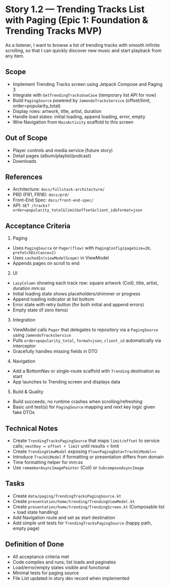 # Story 1.2 — Trending Tracks List with Paging (Epic 1: Foundation & Trending Tracks MVP)

As a listener,
I want to browse a list of trending tracks with smooth infinite scrolling,
so that I can quickly discover new music and start playback from any item.

## Scope
- Implement Trending Tracks screen using Jetpack Compose and Paging 3
- Integrate with `GetTrendingTracksUseCase` (temporary list API for now)
- Build `PagingSource` powered by `JamendoTracksService` (offset/limit, order=popularity_total)
- Display rows: artwork, title, artist, duration
- Handle load states: initial loading, append loading, error, empty
- Wire Navigation from `MainActivity` scaffold to this screen

## Out of Scope
- Player controls and media service (future story)
- Detail pages (album/playlist/podcast)
- Downloads

## References
- Architecture: `docs/fullstack-architecture/`
- PRD (FR1, FR16): `docs/prd/`
- Front-End Spec: `docs/front-end-spec/`
- API: `GET /tracks?order=popularity_total&limit&offset&client_id&format=json`

## Acceptance Criteria
1) Paging
- Uses `PagingSource` or `Pager(flow)` with `PagingConfig(pageSize=20, prefetchDistance=2)`
- Uses `cachedIn(viewModelScope)` in ViewModel
- Appends pages on scroll to end

2) UI
- `LazyColumn` showing each track row: square artwork (Coil), title, artist, duration mm:ss
- Initial loading state shows placeholders/shimmer or progress
- Append loading indicator at list bottom
- Error state with retry button (for both initial and append errors)
- Empty state (if zero items)

3) Integration
- ViewModel calls `Pager` that delegates to repository via a `PagingSource` using `JamendoTracksService`
- Pulls `order=popularity_total`, `format=json`, `client_id` automatically via interceptor
- Gracefully handles missing fields in DTO

4) Navigation
- Add a BottomNav or single-route scaffold with `Trending` destination as start
- App launches to Trending screen and displays data

5) Build & Quality
- Build succeeds; no runtime crashes when scrolling/refreshing
- Basic unit test(s) for `PagingSource` mapping and next key logic given fake DTOs

## Technical Notes
- Create `TrendingTracksPagingSource` that maps `limit/offset` to service calls; `nextKey = offset + limit` until results < limit
- Create `TrendingViewModel` exposing `Flow<PagingData<TrackUiModel>>`
- Introduce `TrackUiModel` if formatting or presentation differs from domain
- Time formatting helper for mm:ss
- Use `rememberAsyncImagePainter` (Coil) or `SubcomposeAsyncImage`

## Tasks
- Create `data/paging/TrendingTracksPagingSource.kt`
- Create `presentation/home/trending/TrendingViewModel.kt`
- Create `presentation/home/trending/TrendingScreen.kt` (Composable list + load state handling)
- Add Navigation route and set as start destination
- Add simple unit tests for `TrendingTracksPagingSource` (happy path, empty page)

## Definition of Done
- All acceptance criteria met
- Code compiles and runs; list loads and paginates
- Load/error/empty states visible and functional
- Minimal tests for paging source
- File List updated in story dev record when implemented
